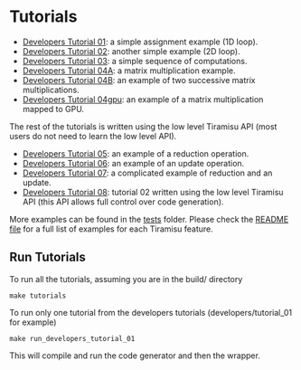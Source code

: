 # Tutorials

- [Developers Tutorial 01](developers/tutorial_01/tutorial_01.cpp): a simple assignment example (1D loop).
- [Developers Tutorial 02](developers/tutorial_02/tutorial_02.cpp): another simple example (2D loop).
- [Developers Tutorial 03](developers/tutorial_03/tutorial_03.cpp): a simple sequence of computations.
- [Developers Tutorial 04A](developers/tutorial_04A/tutorial_04A.cpp): a matrix multiplication example.
- [Developers Tutorial 04B](developers/tutorial_04B/tutorial_04B.cpp): an example of two successive matrix multiplications.
- [Developers Tutorial 04gpu](developers/tutorial_04gpu/tutorial_04gpu.cpp): an example of a matrix multiplication mapped to GPU.

The rest of the tutorials is written using the low level Tiramisu API (most users do not need to learn the low level API).

- [Developers Tutorial 05](developers/tutorial_05/tutorial_05.cpp): an example of a reduction operation.
- [Developers Tutorial 06](developers/tutorial_06/tutorial_06.cpp): an example of an update operation.
- [Developers Tutorial 07](developers/tutorial_07/tutorial_07.cpp): a complicated example of reduction and an update.
- [Developers Tutorial 08](developers/tutorial_08/tutorial_08.cpp): tutorial 02 written using the low level Tiramisu API (this API allows full control over code generation).

More examples can be found in the [tests](../tests/) folder. Please check the [README file](../tests/README.md) for a full list of examples for each Tiramisu feature.

## Run Tutorials

To run all the tutorials, assuming you are in the build/ directory

    make tutorials
    
To run only one tutorial from the developers tutorials (developers/tutorial_01 for example)

    make run_developers_tutorial_01
    
This will compile and run the code generator and then the wrapper.


